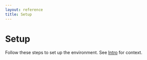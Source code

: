 ```yaml
---
layout: reference
title: Setup
---
```

# Setup

Follow these steps to set up the environment.
See [Intro](intro.md) for context.
